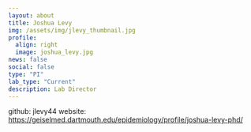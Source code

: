 ```yaml
---
layout: about
title: Joshua Levy
img: /assets/img/jlevy_thumbnail.jpg
profile:
  align: right
  image: joshua_levy.jpg
news: false
social: false
type: "PI"
lab_type: "Current"
description: Lab Director
---
```


github: jlevy44
website: https://geiselmed.dartmouth.edu/epidemiology/profile/joshua-levy-phd/
